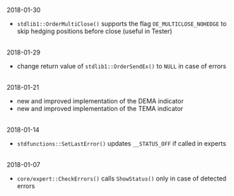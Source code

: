 
<br>2018-01-30

- ```stdlib1::OrderMultiClose()``` supports the  flag ```OE_MULTICLOSE_NOHEDGE``` to skip hedging positions before close (useful in Tester)


<br>2018-01-29

- change return value of ```stdlib1::OrderSendEx()``` to ```NULL``` in case of errors


<br>2018-01-21

- new and improved implementation of the DEMA indicator
- new and improved implementation of the TEMA indicator


<br>2018-01-14

- ```stdfunctions::SetLastError()``` updates ```__STATUS_OFF``` if called in experts


<br>2018-01-07

- ```core/expert::CheckErrors()``` calls ```ShowStatus()``` only in case of detected errors
